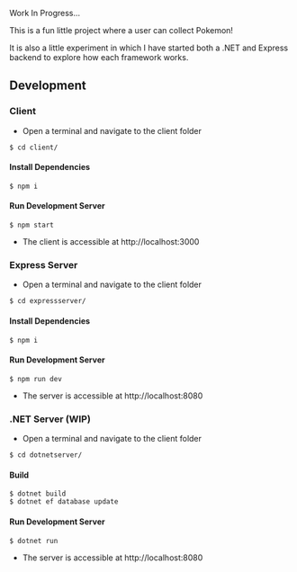 Work In Progress...

This is a fun little project where a user can collect Pokemon!

It is also a little experiment in which I have started both a .NET and Express backend to explore how each framework works.

## Development
### Client
- Open a terminal and navigate to the client folder
```console
$ cd client/
```
#### Install Dependencies
```console
$ npm i
```
#### Run Development Server
```console
$ npm start
```
- The client is accessible at http://localhost:3000
### Express Server
- Open a terminal and navigate to the client folder
```console
$ cd expressserver/
```
#### Install Dependencies
```console
$ npm i
```
#### Run Development Server
```console
$ npm run dev
```
- The server is accessible at http://localhost:8080
### .NET Server (WIP)
- Open a terminal and navigate to the client folder
```console
$ cd dotnetserver/
```
#### Build
```console
$ dotnet build
$ dotnet ef database update
```
#### Run Development Server
```console
$ dotnet run
```
- The server is accessible at http://localhost:8080